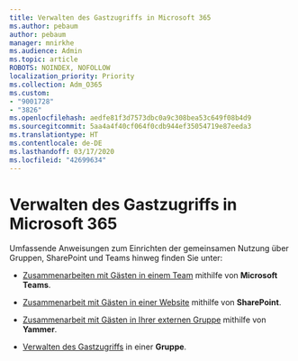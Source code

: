 ```yaml
---
title: Verwalten des Gastzugriffs in Microsoft 365
ms.author: pebaum
author: pebaum
manager: mnirkhe
ms.audience: Admin
ms.topic: article
ROBOTS: NOINDEX, NOFOLLOW
localization_priority: Priority
ms.collection: Adm_O365
ms.custom:
- "9001728"
- "3826"
ms.openlocfilehash: aedfe81f3d7573dbc0a9c308bea53c649f08b4d9
ms.sourcegitcommit: 5aa4a4f40cf064f0cdb944ef35054719e87eeda3
ms.translationtype: HT
ms.contentlocale: de-DE
ms.lasthandoff: 03/17/2020
ms.locfileid: "42699634"
---
```

# <a name="manage-guest-access-in-microsoft-365"></a>Verwalten des Gastzugriffs in Microsoft 365

Umfassende Anweisungen zum Einrichten der gemeinsamen Nutzung über Gruppen, SharePoint und Teams hinweg finden Sie unter: 

- [Zusammenarbeiten mit Gästen in einem Team](https://docs.microsoft.com/microsoft-365/solutions/collaborate-as-team?view=o365-worldwide) mithilfe von **Microsoft Teams**. 

- [Zusammenarbeit mit Gästen in einer Website](https://docs.microsoft.com/microsoft-365/solutions/collaborate-in-site?view=o365-worldwide) mithilfe von **SharePoint**. 

- [Zusammenarbeit mit Gästen in Ihrer externen Gruppe](https://docs.microsoft.com/yammer/work-with-external-users/create-and-manage-external-groups?redirectSourcePath=%252farticle%252f9ccd15ce-0efc-4dc1-81bc-4a424ab6f92a.aspx) mithilfe von **Yammer**. 

- [Verwalten des Gastzugriffs](https://docs.microsoft.com/microsoft-365/admin/create-groups/manage-guest-access-in-groups?view=o365-worldwide) in einer **Gruppe**.
